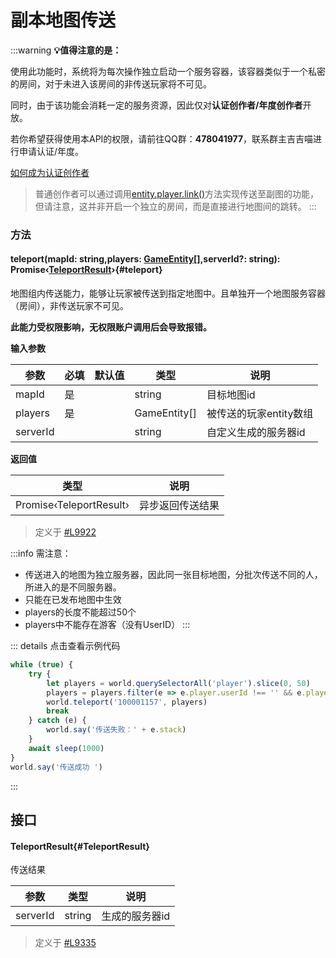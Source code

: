 <script setup>
import '/style.css'
</script>
# 副本地图传送
:::warning
**💡值得注意的是：**

使用此功能时，系统将为每次操作独立启动一个服务容器，该容器类似于一个私密的房间，对于未进入该房间的非传送玩家将不可见。

同时，由于该功能会消耗一定的服务资源，因此仅对**认证创作者/年度创作者**开放。

若你希望获得使用本API的权限，请前往QQ群：**478041977**，联系群主吉吉喵进行申请认证/年度。

[如何成为认证创作者](https://box3.yuque.com/staff-khn556/wupvz3/rhzqoa7ddnfamcyx?view=doc_embed)
> 普通创作者可以通过调用[entity.player.link()](https://www.yuque.com/box3lab/api/adcaxagmhfgf7ivh)方法实现传送至副图的功能，但请注意，这并非开启一个独立的房间，而是直接进行地图间的跳转。
:::

### **方法**

#### <font id="API" />teleport(<font id="Type">mapId: string,players: [GameEntity](/GameEntity/)[],serverId?: string</font>)<font id="Type">: Promise‹[TeleportResult](./teleport#TeleportResult)›</font>{#teleport}
地图组内传送能力，能够让玩家被传送到指定地图中。且单独开一个地图服务容器（房间），非传送玩家不可见。

**此能力受权限影响，无权限账户调用后会导致报错。**

**输入参数**

| **参数** | **必填** | **默认值** | **类型** | **说明** |
| --- | --- | --- | --- | --- |
| mapId | 是 | | string | 目标地图id |
| players | 是 | | GameEntity[] | 被传送的玩家entity数组 |
| serverId |  | | string | 自定义生成的服务器id |


**返回值**

| **类型** | **说明** |
| --- | --- |
| Promise‹TeleportResult› | 异步返回传送结果 |

> 定义于 [#L9922](https://github.com/box3lab/arena_dts/blob/main/GameAPI_2024_10_28.d.ts#L9922)


:::info
需注意：

- 传送进入的地图为独立服务器，因此同一张目标地图，分批次传送不同的人，所进入的是不同服务器。
- 只能在已发布地图中生效
- players的长度不能超过50个
- players中不能存在游客（没有UserID）
:::

::: details 点击查看示例代码

```javascript
while (true) {
    try {
        let players = world.querySelectorAll('player').slice(0, 50)
        players = players.filter(e => e.player.userId !== '' && e.player.userId !== '0' && e.player.userId !== 0)
        world.teleport('100001157', players)
        break
    } catch (e) {
        world.say('传送失败：' + e.stack)
    }
    await sleep(1000)
}
world.say('传送成功 ')
```
:::




## 接口

#### <font id="API" />TeleportResult{#TeleportResult}
传送结果

| **参数** | **类型** | **说明** |
| --- | --- | --- |
| serverId | string | 生成的服务器id |

> 定义于 [#L9335](https://github.com/box3lab/arena_dts/blob/main/GameAPI_2024_10_28.d.ts#L9335)
